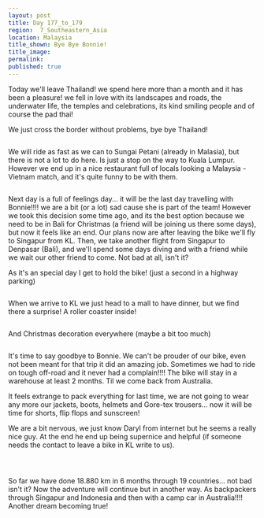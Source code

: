 ```yaml
---
layout: post
title: Day 177_to_179
region:  7_Southeastern_Asia
location: Malaysia
title_shown: Bye Bye Bonnie!
title_image: 
permalink: 
published: true
---
```


Today we'll leave Thailand! we spend here more than a month and it has been a pleasure! we fell in love with its landscapes and roads, the underwater life, the temples and celebrations, its kind smiling people and of course the pad thai!

We just cross the border without problems, bye bye Thailand! 

<p><a
href="https://lh3.googleusercontent.com/EyIB6AflmoLPWkwtDW2Rb1KmxRgMFzzoiZ0hfmp1oJpm_nC65uWQYnJhcK0HwVLuNIwP-jR4J5XJfMd7KgIjwLxvlB43XAqYumD6Uou8nshnareugWOucGaHzUYyvKJQTznsTa1mrOSopNwDXi_lfTTZS9uB74Am7M9ENRhBwYwrDBcWjkw7pSujOrJVkxCXwagn9_oskFtgvs-El3MEVcfc9IQg09ZZ8wiunNI9K1vw0IB94W9vWHHH0mWeQVIBvKLDQVO4d52yOPnZwZTTj6fLu_9rHy7gIKnrG-nH20P0h6BEUTcQSduMvtjGeVltO9Uuc9h1pprklQU2YS5l74-fxRYvUhkRgqvE-Du3I_snRKtCsPQsptYd4e5m8vjXWb2ryhMortkJOvgWL2-AZR4MyUimrQRFHQ162rjr3Q-mZ1Aj1qQmKtoY9DJpYxFUfdXb_BW36rDCMd4D1XY4JagVN41U1mtIW4jwNm6GKJ2R9aQ7F98JmT2dDIgYD0R3QRkSvfwcOU0jqVhNX0cV4MgNAnth31qVkPE8nOhz-3MrDg0-mElSmT_iS4lrK_UTfGlKMJLBYrrEtcoNytu6DeQyCtUvj2fA2ZReINxzUE5GKpBnPd-g3I2VCM53x6oPWCw7zeaHC9a_y5H1PfPobt3cIftkk3o3cQ2bpLTFkJ6xGF21Jj3k1D0T4AKNFI5lMbqYFJ7HQgTtYD19MYU=w669-h502-no"><img 
src="https://lh3.googleusercontent.com/EyIB6AflmoLPWkwtDW2Rb1KmxRgMFzzoiZ0hfmp1oJpm_nC65uWQYnJhcK0HwVLuNIwP-jR4J5XJfMd7KgIjwLxvlB43XAqYumD6Uou8nshnareugWOucGaHzUYyvKJQTznsTa1mrOSopNwDXi_lfTTZS9uB74Am7M9ENRhBwYwrDBcWjkw7pSujOrJVkxCXwagn9_oskFtgvs-El3MEVcfc9IQg09ZZ8wiunNI9K1vw0IB94W9vWHHH0mWeQVIBvKLDQVO4d52yOPnZwZTTj6fLu_9rHy7gIKnrG-nH20P0h6BEUTcQSduMvtjGeVltO9Uuc9h1pprklQU2YS5l74-fxRYvUhkRgqvE-Du3I_snRKtCsPQsptYd4e5m8vjXWb2ryhMortkJOvgWL2-AZR4MyUimrQRFHQ162rjr3Q-mZ1Aj1qQmKtoY9DJpYxFUfdXb_BW36rDCMd4D1XY4JagVN41U1mtIW4jwNm6GKJ2R9aQ7F98JmT2dDIgYD0R3QRkSvfwcOU0jqVhNX0cV4MgNAnth31qVkPE8nOhz-3MrDg0-mElSmT_iS4lrK_UTfGlKMJLBYrrEtcoNytu6DeQyCtUvj2fA2ZReINxzUE5GKpBnPd-g3I2VCM53x6oPWCw7zeaHC9a_y5H1PfPobt3cIftkk3o3cQ2bpLTFkJ6xGF21Jj3k1D0T4AKNFI5lMbqYFJ7HQgTtYD19MYU=w669-h502-no" class="oversize" alt=""></a></p>

We will ride as fast as we can to Sungai Petani (already in Malasia), but there is not a lot to do here. Is just a stop on the way to Kuala Lumpur. However we end up in a nice restaurant full of locals looking a Malaysia - Vietnam match, and it's quite funny to be with them.

<p><a
href="https://lh3.googleusercontent.com/BfVquXSTRrs90uB8uiqB7xcyM6CCOfdpJNvmWGIhar5OWJzLTh-fqh-GZ1GmE1I1p_9dTNH31YFRmvK2jxZ2ulwuL53F1qEg6ACHDDZnJPIeGmp2g8gwXyLPBSCw8BTw_NT37VqWhG2TBsCMl91AOi33Rt6TAnC8wBLu4BaPy5PdDBqAB3WrJsS3qGWNAumv02vQ3gXmeg1-gmc55A4Lk4M-IuTodwLNtgndkrEEobgAv9I3amzCxzRW3sDBS3dLITwpFyhiAx0aD_1m5n1m4b1vJW9w6bFW4sX3NQObkJQ97RZSykJzHBhSE-G5sVTzPi89fNHCd3H4ZBkpZ7IGx4K0oBy7BbqW_xOom8f0n88R1m_-J9OuXChYLXrxifJmSThhMVvkc_4ZtMjMyrOqQcSiSbK5VgnHYhdE2Kl1cXo9Qhg_eMn4wh3FAPXVoapDx3rOiYdYYsBVa4Nn0cMn4gM-T6LQhL7DkOxppyCX_aJi7GmIXIjA0xCFZYVpQlFVs-FRXjAVsapov0RkarxPCCBNYd9vBf0oW1Bh4Yz4KYrS8nGMR02TQYCCGtdhkYxmIIHEzcPG4xfpLadtdRxpEJB7Nsy1GynJdaMk8-I28gfThxPHvvQlnPQhQ15gczOy9nK3H-LS3SIQcvG_AVwSbCmB28a-bKtuZDwN1MVLvQlTjNYjVRDeNAnMN2OUPWDRYceyiCtpS0DUgU3OXsA=w836-h627-no"><img 
src="https://lh3.googleusercontent.com/BfVquXSTRrs90uB8uiqB7xcyM6CCOfdpJNvmWGIhar5OWJzLTh-fqh-GZ1GmE1I1p_9dTNH31YFRmvK2jxZ2ulwuL53F1qEg6ACHDDZnJPIeGmp2g8gwXyLPBSCw8BTw_NT37VqWhG2TBsCMl91AOi33Rt6TAnC8wBLu4BaPy5PdDBqAB3WrJsS3qGWNAumv02vQ3gXmeg1-gmc55A4Lk4M-IuTodwLNtgndkrEEobgAv9I3amzCxzRW3sDBS3dLITwpFyhiAx0aD_1m5n1m4b1vJW9w6bFW4sX3NQObkJQ97RZSykJzHBhSE-G5sVTzPi89fNHCd3H4ZBkpZ7IGx4K0oBy7BbqW_xOom8f0n88R1m_-J9OuXChYLXrxifJmSThhMVvkc_4ZtMjMyrOqQcSiSbK5VgnHYhdE2Kl1cXo9Qhg_eMn4wh3FAPXVoapDx3rOiYdYYsBVa4Nn0cMn4gM-T6LQhL7DkOxppyCX_aJi7GmIXIjA0xCFZYVpQlFVs-FRXjAVsapov0RkarxPCCBNYd9vBf0oW1Bh4Yz4KYrS8nGMR02TQYCCGtdhkYxmIIHEzcPG4xfpLadtdRxpEJB7Nsy1GynJdaMk8-I28gfThxPHvvQlnPQhQ15gczOy9nK3H-LS3SIQcvG_AVwSbCmB28a-bKtuZDwN1MVLvQlTjNYjVRDeNAnMN2OUPWDRYceyiCtpS0DUgU3OXsA=w836-h627-no" class="oversize" alt=""></a></p>

Next day is a full of feelings day... it will be the last day travelling with Bonnie!!!! we are a bit (or a lot) sad cause she is part of the team! However we took this decision some time ago, and its the best option because we need to be in Bali for Christmas (a friend will be joining us there some days), but now it feels like an end. Our plans now are after leaving the bike we'll fly to Singapur from KL. Then, we take another flight from Singapur to Denpasar (Bali), and we'll spend some days diving and with a friend while we wait our other friend to come. Not bad at all, isn't it?

As it's an special day I get to hold the bike! (just a second in a highway parking)

<p><a
href="https://lh3.googleusercontent.com/L2b475JpTr3j1ZUdC2V6AdsUVyRUFgFaIoAdgX5eun8kNG5W1ZMgFERZ17BXrBpoAyk-yNynsSrKylG2Qq0-gRU8LAlzAhKnIfd9rRC5De1ti5R40y_PypsWmwhcwN31whPyL1FTniLwU2si0-L29LSEYaun-D3M2m_AjOUoDrX4daSP_EdAQ-bML28FapBr5kfNgG40qVC0GKDG_oXCRGQZ7-yzKgpY1d4yj7HyM776F61Qvhoxdv3XI0SNeAid6i1UQT2mmrl18UihnlOR9r_qPhcu25FPTkUeAgc9xrsSR11l9RPK1bP4fgs2cezIXKjIYzQ6cFQgoMhLZUvyPVjU4CyPxS3XyUNxorLWlYASCwg8H-wxAleon3RpjBx8oHy2ho8G42mjlofjIKERPTTJE5Y6TXYXBL8H3w2w3L8_3-m15-KH6vPhT9cO5QaJPOvXlIFMV-UyP43xoSK5lQahYkaj7UJBspFoJn7_rRrbvRB7gymYMOgawiRm9MldD6jcQOQEUXNB1gMNGG1A1_4SgxidBGKYxA7FE_SpEoRIqu4qGedw8hRIlfgY-2MZEWH4gLZAZaKzatOVufTmG4aeeMdLOeANdJ7MCy9qe_Sju87vWEbqIaBSC33mPrtOzSVVGzKTOTe1qU6v1cpT6hNmnj-pB4QgBw8xrHc_sBADPclZN_JHv2kUSt4WvXoJ3aB41b8mddtKd-aBhJk=w836-h627-no"><img 
src="https://lh3.googleusercontent.com/L2b475JpTr3j1ZUdC2V6AdsUVyRUFgFaIoAdgX5eun8kNG5W1ZMgFERZ17BXrBpoAyk-yNynsSrKylG2Qq0-gRU8LAlzAhKnIfd9rRC5De1ti5R40y_PypsWmwhcwN31whPyL1FTniLwU2si0-L29LSEYaun-D3M2m_AjOUoDrX4daSP_EdAQ-bML28FapBr5kfNgG40qVC0GKDG_oXCRGQZ7-yzKgpY1d4yj7HyM776F61Qvhoxdv3XI0SNeAid6i1UQT2mmrl18UihnlOR9r_qPhcu25FPTkUeAgc9xrsSR11l9RPK1bP4fgs2cezIXKjIYzQ6cFQgoMhLZUvyPVjU4CyPxS3XyUNxorLWlYASCwg8H-wxAleon3RpjBx8oHy2ho8G42mjlofjIKERPTTJE5Y6TXYXBL8H3w2w3L8_3-m15-KH6vPhT9cO5QaJPOvXlIFMV-UyP43xoSK5lQahYkaj7UJBspFoJn7_rRrbvRB7gymYMOgawiRm9MldD6jcQOQEUXNB1gMNGG1A1_4SgxidBGKYxA7FE_SpEoRIqu4qGedw8hRIlfgY-2MZEWH4gLZAZaKzatOVufTmG4aeeMdLOeANdJ7MCy9qe_Sju87vWEbqIaBSC33mPrtOzSVVGzKTOTe1qU6v1cpT6hNmnj-pB4QgBw8xrHc_sBADPclZN_JHv2kUSt4WvXoJ3aB41b8mddtKd-aBhJk=w836-h627-no" class="oversize" alt=""></a></p>

When we arrive to KL we just head to a mall to have dinner, but we find there a surprise! A roller coaster inside!

<p><a
href="https://lh3.googleusercontent.com/cduiAR_U_8qtDlrgSyfl-lr-Z5FfX4AhPm5KmoEUHJwlNc1923aSdEeB_j-Vdd1N1JfsPLIZVjnEzWVBc_yi4O6v2fpfJFDMF7-xSE1vCK02fEqI0_gXcJnzZKvY9zxzlz9WPLL8W5eJkPzuZhdGJuo68dHgV9-la_aSEoWBBHsIM3r-ajh_hGtpyVcyw2JdIQHitupOlGEJeEKI2fl6b1Wg37_VYYXxVUFCOm0B-k2So5vTKpff4jtDL6dOEYPQBmFBHZ4BnG12mYLmDWvQdE3Z-ttl-qLBdgN4aXkdtCGvFhL9Gh6vRVGEKseorvmHCmjfjEr3wSC0IiLMvTyHcPUKPow2NtJeDLVKsKuA3CPbO71qjpzOpzL5mbHZ6eA9YnCO4Q2813noZzFW6CEGjvc7WIkVACBcO7oezaGDTZDcFUz_cOXt_w7ZX8qxBaPD1fGT9U9iWZ5FaY4If9iM310dg8rK3nbuGT16cfW3pF3ii5mN_j1_LXKXa_MRVMaaTa_dTLhVKXC7lRV74kjjXhrry48DwshbACDmOU0-9fL3X7h1NOVFl-8NCvDQieYd8LD09vNVurOt-8ccFI1ZgRsftWB9BCVmKfeGIdb60GX-xepBxEktjs-EfTEcuOL_X9ozd1ll3g7B08LYImAd6MFkYq7I4pW7CzaGD5QxhhqhpeurSmE0JBY29ChGnKEitw0xLQTMaBFwXogjc28=w836-h627-no"><img 
src="https://lh3.googleusercontent.com/cduiAR_U_8qtDlrgSyfl-lr-Z5FfX4AhPm5KmoEUHJwlNc1923aSdEeB_j-Vdd1N1JfsPLIZVjnEzWVBc_yi4O6v2fpfJFDMF7-xSE1vCK02fEqI0_gXcJnzZKvY9zxzlz9WPLL8W5eJkPzuZhdGJuo68dHgV9-la_aSEoWBBHsIM3r-ajh_hGtpyVcyw2JdIQHitupOlGEJeEKI2fl6b1Wg37_VYYXxVUFCOm0B-k2So5vTKpff4jtDL6dOEYPQBmFBHZ4BnG12mYLmDWvQdE3Z-ttl-qLBdgN4aXkdtCGvFhL9Gh6vRVGEKseorvmHCmjfjEr3wSC0IiLMvTyHcPUKPow2NtJeDLVKsKuA3CPbO71qjpzOpzL5mbHZ6eA9YnCO4Q2813noZzFW6CEGjvc7WIkVACBcO7oezaGDTZDcFUz_cOXt_w7ZX8qxBaPD1fGT9U9iWZ5FaY4If9iM310dg8rK3nbuGT16cfW3pF3ii5mN_j1_LXKXa_MRVMaaTa_dTLhVKXC7lRV74kjjXhrry48DwshbACDmOU0-9fL3X7h1NOVFl-8NCvDQieYd8LD09vNVurOt-8ccFI1ZgRsftWB9BCVmKfeGIdb60GX-xepBxEktjs-EfTEcuOL_X9ozd1ll3g7B08LYImAd6MFkYq7I4pW7CzaGD5QxhhqhpeurSmE0JBY29ChGnKEitw0xLQTMaBFwXogjc28=w836-h627-no" class="oversize" alt=""></a></p>

And Christmas decoration everywhere (maybe a bit too much)

<p><a
href="https://lh3.googleusercontent.com/sVzTgMal0iG1pMJS6Y9ls2B8rb64LJQ1G-YFQRy-9bomJpNeWruPvlf07IaHg1w3pcy_vvoNywrPPYLEe0iCFDrxg_1RHzoPkJiZjUCHWD6fD1VdRdeHAWg3UVHlSyn4Qievivot_BuguK8y-OhBcjglWG3yqNxqFWlFJoe8NxECOjK9c_aHLMS5Gq-F9ZJUvh1acEiGhCEeksjV-XDJH6ZxPQiloWWqAYeGVgk9g8QP0iEZ67JtdllTHIkGseIBU55wFOyOBDcjc0YzZR-uK5mXth7NsEKKuwulbIGJ_vDRQbnv7KcExr7On0EcoCF8kykM1UbvcAq3dp7uNakLeTjSe3WtlaFKXXPKlIXtYCgVX6qwOFZMxyMCqqSQ5UKFeRsknh1fUHZqXfB7MUGsnZzF3qYi6xP9I5HcQZR_-d_jVotuCrzsacHTuK1TrMQwI7rz85hsVf_C4aIqtv5d_Dc3SzV6bcoYbwsrYKb4FCdEqDkx19L4x97sk6_VHaQQvlEEq3lPvoh5saWtKF-g76mID_sC7iFLO3K10o5PPG5vIHIPrb2pszxOgVi4liuST9TuhGNKshUAO59aTaa3FNptUdXfMTqGXvOxAhdXaD4Ogx0vCh7o5bnsxK3f5A22rk6O2mdZKwNoLjHuDLPoI5wmKPDJv-37J9-sOlfTAhvex5izYpR9yjDKdligx8sGjsqi0umU0YnAgf-6_ws=w471-h627-no"><img 
src="https://lh3.googleusercontent.com/sVzTgMal0iG1pMJS6Y9ls2B8rb64LJQ1G-YFQRy-9bomJpNeWruPvlf07IaHg1w3pcy_vvoNywrPPYLEe0iCFDrxg_1RHzoPkJiZjUCHWD6fD1VdRdeHAWg3UVHlSyn4Qievivot_BuguK8y-OhBcjglWG3yqNxqFWlFJoe8NxECOjK9c_aHLMS5Gq-F9ZJUvh1acEiGhCEeksjV-XDJH6ZxPQiloWWqAYeGVgk9g8QP0iEZ67JtdllTHIkGseIBU55wFOyOBDcjc0YzZR-uK5mXth7NsEKKuwulbIGJ_vDRQbnv7KcExr7On0EcoCF8kykM1UbvcAq3dp7uNakLeTjSe3WtlaFKXXPKlIXtYCgVX6qwOFZMxyMCqqSQ5UKFeRsknh1fUHZqXfB7MUGsnZzF3qYi6xP9I5HcQZR_-d_jVotuCrzsacHTuK1TrMQwI7rz85hsVf_C4aIqtv5d_Dc3SzV6bcoYbwsrYKb4FCdEqDkx19L4x97sk6_VHaQQvlEEq3lPvoh5saWtKF-g76mID_sC7iFLO3K10o5PPG5vIHIPrb2pszxOgVi4liuST9TuhGNKshUAO59aTaa3FNptUdXfMTqGXvOxAhdXaD4Ogx0vCh7o5bnsxK3f5A22rk6O2mdZKwNoLjHuDLPoI5wmKPDJv-37J9-sOlfTAhvex5izYpR9yjDKdligx8sGjsqi0umU0YnAgf-6_ws=w471-h627-no" class="oversize" alt=""></a></p>

It's time to say goodbye to Bonnie. We can't be prouder of our bike, even not been meant for that trip it did an amazing job. Sometimes we had to ride on tough off-road and it never had a complain!!!! The bike will stay in a warehouse at least 2 months. Til we come back from Australia.

It feels extrange to pack everything for last time, we are not going to wear any more our jackets, boots, helmets and Gore-tex trousers... now it will be time for shorts, flip flops and sunscreen!

We are a bit nervous, we just know Daryl from internet but he seems a really nice guy. At the end he end up being supernice and helpful (if someone needs the contact to leave a bike in KL write to us).

<p><a
href="https://lh3.googleusercontent.com/nn9B7ZEH5RdgyEKJ2liwMv_8l7hTeBDBQyIZOWQxlvEAMN-Y7XKUQ59p8ZR0qsY6-HDv_PgfgG403VjV6Q9iI2sugd5XlODvrUFMJ7w1qG9BC7j_mBLNtDNtBvs2rWL8ZA-Mf7bduyFpl6LyisROaijGComqXplUP3nrfYYyx9B7zkZs3WyUvcLRawJjCKAr1eJ7EZ7Ri-bFb6IsoJUQm1cgUyiFosgqHQnLrQnpgtMqipaHPdS8vu94Xd_vrk8AdaXLKebwMowoLYznPcsb4lO9q38rsmshn4ZLSa8XuOgE2STQ88RMKX3ob7UmKtx1ynvxYneGGaW2uFV2k0yafDKWNpgD7z8jgkmMqZxDbtu-SRiZNCiZX3b9e_62fPYJD8sih4hV_wtfZDG8mxz_FYGiUs0lfQRgnHiV7GDfhRrmTV8i-qv2oxDz4qTlqj1tSzoOwkdT4SsM0xx8zuvqRJW_yIr8Nhvm5KFnH4RXLWqL-4CJLiZQtV4nwLV20pN-xFbNP7ZLeWliDpfF-85YhKWGLIQI_Z6Hu2qVmyhTXOvHvtK74BY86tNwnzOWbDxo2YLW_9TC2iZlR2Gg_B0ZRYlFcBDB0RK3EEqYej40MHMXMgWN-dC-my7FszfEjx9WCt52U7AvEHevoGc1xnDL6-zifYqVhry0ep7Gb_jHazrL-nFk6rL6-McAUGnbfbc3DABURZGUT7UNjh1-6uo=w836-h627-no"><img 
src="https://lh3.googleusercontent.com/nn9B7ZEH5RdgyEKJ2liwMv_8l7hTeBDBQyIZOWQxlvEAMN-Y7XKUQ59p8ZR0qsY6-HDv_PgfgG403VjV6Q9iI2sugd5XlODvrUFMJ7w1qG9BC7j_mBLNtDNtBvs2rWL8ZA-Mf7bduyFpl6LyisROaijGComqXplUP3nrfYYyx9B7zkZs3WyUvcLRawJjCKAr1eJ7EZ7Ri-bFb6IsoJUQm1cgUyiFosgqHQnLrQnpgtMqipaHPdS8vu94Xd_vrk8AdaXLKebwMowoLYznPcsb4lO9q38rsmshn4ZLSa8XuOgE2STQ88RMKX3ob7UmKtx1ynvxYneGGaW2uFV2k0yafDKWNpgD7z8jgkmMqZxDbtu-SRiZNCiZX3b9e_62fPYJD8sih4hV_wtfZDG8mxz_FYGiUs0lfQRgnHiV7GDfhRrmTV8i-qv2oxDz4qTlqj1tSzoOwkdT4SsM0xx8zuvqRJW_yIr8Nhvm5KFnH4RXLWqL-4CJLiZQtV4nwLV20pN-xFbNP7ZLeWliDpfF-85YhKWGLIQI_Z6Hu2qVmyhTXOvHvtK74BY86tNwnzOWbDxo2YLW_9TC2iZlR2Gg_B0ZRYlFcBDB0RK3EEqYej40MHMXMgWN-dC-my7FszfEjx9WCt52U7AvEHevoGc1xnDL6-zifYqVhry0ep7Gb_jHazrL-nFk6rL6-McAUGnbfbc3DABURZGUT7UNjh1-6uo=w836-h627-no" class="oversize" alt=""></a></p>

<p><a
href="https://lh3.googleusercontent.com/04mqM5-aV3O25lXK3uxX9aplTPJLlExRQdGkWTem_BgKhGeVKySxAB_sL8Rl66EBXC7u76O5GyHPA_0cX4K1fBf2JyCC3h8lUHBKDmSxbltR4qFc0a4wGSAU7Vn4Ad3-GTlA2h2PYCqch6hhwZ8SDFCCTUHgymS3UGR7NjihEloOidXUWeTJEQ4LTvdXP6pC2ALOYDKgu1C43BWH2vMjVpgwh-lb3QHIlc0CJp0nB4M3fqwN-YZu5Dv8Kgfv-Oqrpq5cVC6Y5khhVK3QYPqBSSQsINZFinTKR26E_yCJSuWijIG_I6xGvRE8gbBPSxYn77OpWWyrLGElMf5Af1d77e8nf1_ASmH1CrSVeY9E7-LurlKkplVz6YJuoto1K74hAT0prBtw7JMVulT4JjauRQ-0x12Kvrt_AHZ5tUBZNqRdwkgPeMSPk80XG7i-yMipj35gvpUtESontACP7-7UchZ7KSEsPJWg8UuRT3pRPQu_siG-gIlld5Ps2lBsVk-agF8rlA5jPeYnC2HsqNcF0-RYBNXtnckMy_5E3PXp0k3xqySfKGo-88Djpntrh2oNxsOsOQyDqNifa8s07TqVO0b0h9V3JIH9f81UUOH13gmkSiUFEknmrqbm4kXHBfcJtohu0Y8H_J8JsapPHiXgw3hNrKsdkW5DonZIsAu2cozapaTfLET-hCWltXeumm_R7t6YSaaZBfAzM_rOPlw=w836-h627-no"><img 
src="https://lh3.googleusercontent.com/04mqM5-aV3O25lXK3uxX9aplTPJLlExRQdGkWTem_BgKhGeVKySxAB_sL8Rl66EBXC7u76O5GyHPA_0cX4K1fBf2JyCC3h8lUHBKDmSxbltR4qFc0a4wGSAU7Vn4Ad3-GTlA2h2PYCqch6hhwZ8SDFCCTUHgymS3UGR7NjihEloOidXUWeTJEQ4LTvdXP6pC2ALOYDKgu1C43BWH2vMjVpgwh-lb3QHIlc0CJp0nB4M3fqwN-YZu5Dv8Kgfv-Oqrpq5cVC6Y5khhVK3QYPqBSSQsINZFinTKR26E_yCJSuWijIG_I6xGvRE8gbBPSxYn77OpWWyrLGElMf5Af1d77e8nf1_ASmH1CrSVeY9E7-LurlKkplVz6YJuoto1K74hAT0prBtw7JMVulT4JjauRQ-0x12Kvrt_AHZ5tUBZNqRdwkgPeMSPk80XG7i-yMipj35gvpUtESontACP7-7UchZ7KSEsPJWg8UuRT3pRPQu_siG-gIlld5Ps2lBsVk-agF8rlA5jPeYnC2HsqNcF0-RYBNXtnckMy_5E3PXp0k3xqySfKGo-88Djpntrh2oNxsOsOQyDqNifa8s07TqVO0b0h9V3JIH9f81UUOH13gmkSiUFEknmrqbm4kXHBfcJtohu0Y8H_J8JsapPHiXgw3hNrKsdkW5DonZIsAu2cozapaTfLET-hCWltXeumm_R7t6YSaaZBfAzM_rOPlw=w836-h627-no" class="oversize" alt=""></a></p>

<p><a
href="https://lh3.googleusercontent.com/rIMucIPgkult0TfvFK_jQBAXojN_F_Ra2j6oufzs6c-8VrvlJ2j1o7kR-jjyirw9YWOnfstG1DQh5lJZV_mM0g0Lqc_AiBc2AgsSDZf5MUUVyAIU_4BG-whtZBQKrAxFTaBqoAWaKVTRu9n66P-_RsiuWxyPWlbroAwa49pxGpeDl-sjj5kBPrfL2S3poL4iFJ_0QsmZHIEHjA8cUU9nXom5SxZjjZGuGHsWh4_3ZCG-r2bjcHWkDiQeL7W7RZWnplmzPmONUTXMcmlnSuj2eWKEoI70V0CLAWrxkQyPa1CzTkICmCoWVzG9XC2bik5jnwi3R---0ZUKWumZIm5IxPzyhTaMsgD3rLKws6KseUl0oMe96uBsTYOsXV66mK-6P50-c7Li63RcFekPfQJ76B5oYsRp7FxUbNDfP3rrbrmZ3E3u65CSg-fIhe2arjA5CWC8tdFXgAYEPQFLQa8H9mPVEfCpCPIEWtQMeradiS_2MNqmtw2SPvf4gyw2GUjGOw9cO_QcVfSZQh-IsOChaPzEg5veXSLqfVQN9Nr2MsRPduK8TQVLeFRLVOpFaezLAdBgl4OZ5NDRS6kB5th-MHbRUDIgGHJYJKW7cb1QESzvwHBd2hvOL2OnOmfEX737WAZ4HqqVV60Ujunp1GmHqBON1mKJDAGOXet9ewYcK-vrVw0B6xBONnEOrk_vM02HlvLvUSELJhnWfovE9UM=w471-h627-no"><img 
src="https://lh3.googleusercontent.com/rIMucIPgkult0TfvFK_jQBAXojN_F_Ra2j6oufzs6c-8VrvlJ2j1o7kR-jjyirw9YWOnfstG1DQh5lJZV_mM0g0Lqc_AiBc2AgsSDZf5MUUVyAIU_4BG-whtZBQKrAxFTaBqoAWaKVTRu9n66P-_RsiuWxyPWlbroAwa49pxGpeDl-sjj5kBPrfL2S3poL4iFJ_0QsmZHIEHjA8cUU9nXom5SxZjjZGuGHsWh4_3ZCG-r2bjcHWkDiQeL7W7RZWnplmzPmONUTXMcmlnSuj2eWKEoI70V0CLAWrxkQyPa1CzTkICmCoWVzG9XC2bik5jnwi3R---0ZUKWumZIm5IxPzyhTaMsgD3rLKws6KseUl0oMe96uBsTYOsXV66mK-6P50-c7Li63RcFekPfQJ76B5oYsRp7FxUbNDfP3rrbrmZ3E3u65CSg-fIhe2arjA5CWC8tdFXgAYEPQFLQa8H9mPVEfCpCPIEWtQMeradiS_2MNqmtw2SPvf4gyw2GUjGOw9cO_QcVfSZQh-IsOChaPzEg5veXSLqfVQN9Nr2MsRPduK8TQVLeFRLVOpFaezLAdBgl4OZ5NDRS6kB5th-MHbRUDIgGHJYJKW7cb1QESzvwHBd2hvOL2OnOmfEX737WAZ4HqqVV60Ujunp1GmHqBON1mKJDAGOXet9ewYcK-vrVw0B6xBONnEOrk_vM02HlvLvUSELJhnWfovE9UM=w471-h627-no" class="oversize" alt=""></a></p>

So far we have done 18.880 km in 6 months through 19 countries... not bad isn't it? Now the adventure will continue but in another way. As backpackers through Singapur and Indonesia and then with a camp car in Australia!!!! Another dream becoming true!

<p><a
href="https://lh3.googleusercontent.com/84FvhhQ78U3sQ_3-t2FYQV9aUXJtU60a0CG3myZtsOThwNz37Em1IrS0lO-ZV5h54JvRoxJOsgq1cJRFnjx958Xer4zMPZWASeRnphdK5XCd5h9lrbTGgCSRtPXJSL5cCIFx2O7XpWThQac5eXdULEDfp20L_IeKtZrnVKspHQqHmUAkuznoGM5RMNcMSgPkezloH-3ismpLEJZMgDY5k6_Uge0RugKWe2VJNf-p3BczFffX9ASfJEzlTfLjLsZpsK-Ll4wwUFJRpqJVOnX-CcSRGMCvlyU_WtfaeB0xTc31GVndibIt8fSc_M-NtXz65Pw8KT7S7KwD3ZsNVfYRtQS0_QeqKgxxPJ9WxZ7-wRl-QpRV461AR25H2yBNfTgaCvwt9nwgIW0M_5Rdm1zQaHPofo1otUr3HYRX3NP6QQewl9bSWms249INlfEfcAnzltSmX02kJQqJMKLQlN-mmob-ouqwMxG_aLygsx0WMr6U0ZSjsDNYiJBG-kJqirMYA6B5Vdd8h2EM5IX933sodF4R4KylYeaGyrkuiwzqTd3204sinVmdWQrkIxqqoPYP6oCJExOOFWFdGVG5VSIAX79KZJFNjG_zmqdgaSJ0Ox7YLjeKjmCxLsfRZRaESsN8m3RiSyuA_ACMVm2TFMblHrW4hgoj47M5CSYd9YSHLP4Dqgb8kSl4lQ2zwEhw9t2ObMNVX4s9qySMRj7AiSw=w715-h491-no"><img 
src="https://lh3.googleusercontent.com/84FvhhQ78U3sQ_3-t2FYQV9aUXJtU60a0CG3myZtsOThwNz37Em1IrS0lO-ZV5h54JvRoxJOsgq1cJRFnjx958Xer4zMPZWASeRnphdK5XCd5h9lrbTGgCSRtPXJSL5cCIFx2O7XpWThQac5eXdULEDfp20L_IeKtZrnVKspHQqHmUAkuznoGM5RMNcMSgPkezloH-3ismpLEJZMgDY5k6_Uge0RugKWe2VJNf-p3BczFffX9ASfJEzlTfLjLsZpsK-Ll4wwUFJRpqJVOnX-CcSRGMCvlyU_WtfaeB0xTc31GVndibIt8fSc_M-NtXz65Pw8KT7S7KwD3ZsNVfYRtQS0_QeqKgxxPJ9WxZ7-wRl-QpRV461AR25H2yBNfTgaCvwt9nwgIW0M_5Rdm1zQaHPofo1otUr3HYRX3NP6QQewl9bSWms249INlfEfcAnzltSmX02kJQqJMKLQlN-mmob-ouqwMxG_aLygsx0WMr6U0ZSjsDNYiJBG-kJqirMYA6B5Vdd8h2EM5IX933sodF4R4KylYeaGyrkuiwzqTd3204sinVmdWQrkIxqqoPYP6oCJExOOFWFdGVG5VSIAX79KZJFNjG_zmqdgaSJ0Ox7YLjeKjmCxLsfRZRaESsN8m3RiSyuA_ACMVm2TFMblHrW4hgoj47M5CSYd9YSHLP4Dqgb8kSl4lQ2zwEhw9t2ObMNVX4s9qySMRj7AiSw=w715-h491-no" class="oversize" alt=""></a></p>



